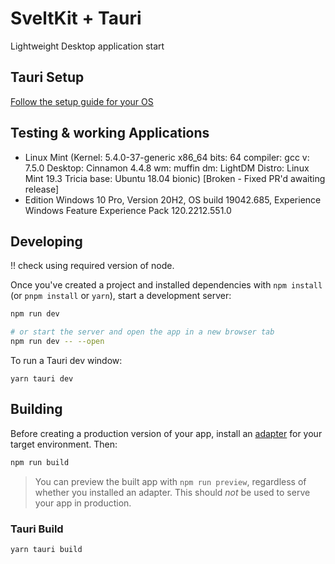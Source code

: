 # SveltKit + Tauri

Lightweight Desktop application start

## Tauri Setup

[Follow the setup guide for your OS](https://tauri.studio/en/docs/getting-started/intro)

## Testing & working Applications

- Linux Mint (Kernel: 5.4.0-37-generic x86_64 bits: 64 compiler: gcc v: 7.5.0
  Desktop: Cinnamon 4.4.8 wm: muffin dm: LightDM Distro: Linux Mint 19.3 Tricia
  base: Ubuntu 18.04 bionic) [Broken - Fixed PR'd awaiting release]
- Edition	Windows 10 Pro, Version	20H2, OS build	19042.685, Experience	Windows Feature Experience Pack 120.2212.551.0


## Developing

!! check using required version of node.

Once you've created a project and installed dependencies with `npm install` (or `pnpm install` or `yarn`), start a development server:

```bash
npm run dev

# or start the server and open the app in a new browser tab
npm run dev -- --open
```

To run a Tauri dev window:

```yarn tauri dev```

## Building

Before creating a production version of your app, install an [adapter](https://kit.svelte.dev/docs#adapters) for your target environment. Then:

```bash
npm run build
```

> You can preview the built app with `npm run preview`, regardless of whether you installed an adapter. This should _not_ be used to serve your app in production.

### Tauri Build

`yarn tauri build`